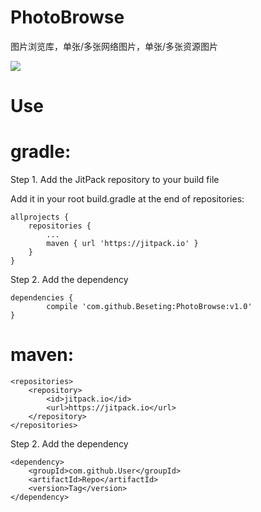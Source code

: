 # PhotoBrowse
图片浏览库，单张/多张网络图片，单张/多张资源图片

[![](https://jitpack.io/v/Beseting/PhotoBrowse.svg)](https://jitpack.io/#Beseting/PhotoBrowse)

Use
====

# gradle:

Step 1. Add the JitPack repository to your build file

Add it in your root build.gradle at the end of repositories:


	allprojects {
		repositories {
			...
			maven { url 'https://jitpack.io' }
		}
	}
	
Step 2. Add the dependency

	dependencies {
	        compile 'com.github.Beseting:PhotoBrowse:v1.0'
	}
	
# maven:

	<repositories>
		<repository>
		    <id>jitpack.io</id>
		    <url>https://jitpack.io</url>
		</repository>
	</repositories>
	
Step 2. Add the dependency

	<dependency>
	    <groupId>com.github.User</groupId>
	    <artifactId>Repo</artifactId>
	    <version>Tag</version>
	</dependency>
